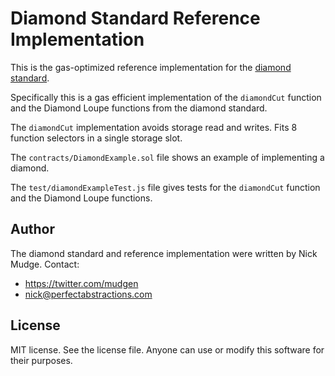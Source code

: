# Diamond Standard Reference Implementation
This is the gas-optimized reference implementation for the [diamond standard](https://github.com/ethereum/EIPs/issues/2535).

Specifically this is a gas efficient implementation of the `diamondCut` function and the Diamond Loupe functions from the diamond standard.

The `diamondCut` implementation avoids storage read and writes. Fits 8 function selectors in a single storage slot.

The `contracts/DiamondExample.sol` file shows an example of implementing a diamond.

The `test/diamondExampleTest.js` file gives tests for the `diamondCut` function and the Diamond Loupe functions.

## Author
The diamond standard and reference implementation were written by Nick Mudge.
Contact:

* https://twitter.com/mudgen
* nick@perfectabstractions.com

## License

MIT license. See the license file.
Anyone can use or modify this software for their purposes.
